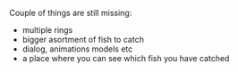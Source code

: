 Couple of things are still missing:
- multiple rings
- bigger asortment of fish to catch
- dialog, animations models etc
- a place where you can see which fish you have catched
